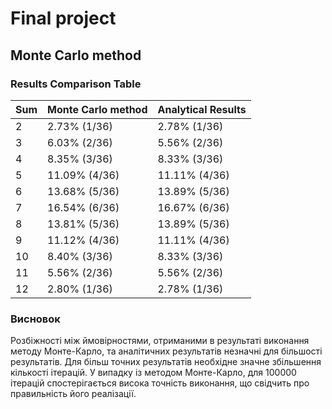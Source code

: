 # Final project
## Monte Carlo method


### Results Comparison Table
| Sum  | Monte Carlo method| Analytical Results  |
| ---- | ----------------- | --------------------|
| 2    | 2.73% (1/36)      | 2.78% (1/36)        |
| 3    | 6.03% (2/36)      | 5.56% (2/36)        |
| 4    | 8.35% (3/36)      | 8.33% (3/36)        |
| 5    | 11.09% (4/36)     | 11.11% (4/36)       |
| 6    | 13.68% (5/36)     | 13.89% (5/36)       |
| 7    | 16.54% (6/36)     | 16.67% (6/36)       |
| 8    | 13.81% (5/36)     | 13.89% (5/36)       |
| 9    | 11.12% (4/36)     | 11.11% (4/36)       |
| 10   | 8.40% (3/36)      | 8.33% (3/36)        |
| 11   | 5.56% (2/36)      | 5.56% (2/36)        |
| 12   | 2.80% (1/36)      | 2.78% (1/36)        |


### Висновок
Розбіжності між ймовірностями, отриманими в результаті виконання методу  Монте-Карло, та аналітичних результатів незначні для більшості результатів. Для більш точних результатів необхідне значне збільшення кількості ітерацій. У випадку із методом Монте-Карло, для 100000 ітерацій спостерігається висока точність виконання, що свідчить про правильність його реалізації.